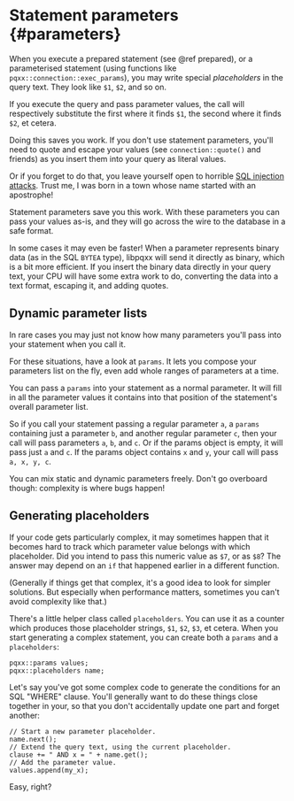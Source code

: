 Statement parameters                                        {#parameters}
====================

When you execute a prepared statement (see @ref prepared), or a parameterised
statement (using functions like `pqxx::connection::exec_params`), you may write
special _placeholders_ in the query text.  They look like `$1`, `$2`, and so
on.

If you execute the query and pass parameter values, the call will respectively
substitute the first where it finds `$1`, the second where it finds `$2`, et
cetera.

Doing this saves you work.  If you don't use statement parameters, you'll need
to quote and escape your values (see `connection::quote()` and friends) as you
insert them into your query as literal values.

Or if you forget to do that, you leave yourself open to horrible
[SQL injection attacks](https://xkcd.com/327/).  Trust me, I was born in a town
whose name started with an apostrophe!

Statement parameters save you this work.  With these parameters you can pass
your values as-is, and they will go across the wire to the database in a safe
format.

In some cases it may even be faster!  When a parameter represents binary data
(as in the SQL `BYTEA` type), libpqxx will send it directly as binary, which is
a bit more efficient.  If you insert the binary data directly in your query
text, your CPU will have some extra work to do, converting the data into a text
format, escaping it, and adding quotes.


Dynamic parameter lists
-----------------------

In rare cases you may just not know how many parameters you'll pass into your
statement when you call it.

For these situations, have a look at `params`.  It lets you compose your
parameters list on the fly, even add whole ranges of parameters at a time.

You can pass a `params` into your statement as a normal parameter.  It will
fill in all the parameter values it contains into that position of the
statement's overall parameter list.

So if you call your statement passing a regular parameter `a`, a
`params` containing just a parameter `b`, and another regular parameter `c`,
then your call will pass parameters `a`, `b`, and `c`.  Or if the params object
is empty, it will pass just `a` and `c`.  If the params object contains `x` and
`y`, your call will pass `a, x, y, c`.

You can mix static and dynamic parameters freely.  Don't go overboard though:
complexity is where bugs happen!


Generating placeholders
-----------------------

If your code gets particularly complex, it may sometimes happen that it becomes
hard to track which parameter value belongs with which placeholder.  Did you
intend to pass this numeric value as `$7`, or as `$8`?  The answer may depend
on an `if` that happened earlier in a different function.

(Generally if things get that complex, it's a good idea to look for simpler
solutions.  But especially when performance matters, sometimes you can't avoid
complexity like that.)

There's a little helper class called `placeholders`.  You can use it as a
counter which produces those placeholder strings, `$1`, `$2`, `$3`, et cetera.
When you start generating a complex statement, you can create both a `params`
and a `placeholders`:

    pqxx::params values;
    pqxx::placeholders name;

Let's say you've got some complex code to generate the conditions for an SQL
"WHERE" clause.  You'll generally want to do these things close together in
your, so that you don't accidentally update one part and forget another:

    // Start a new parameter placeholder.
    name.next();
    // Extend the query text, using the current placeholder.
    clause += " AND x = " + name.get();
    // Add the parameter value.
    values.append(my_x);

Easy, right?
